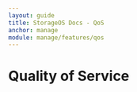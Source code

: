 ```yaml
---
layout: guide
title: StorageOS Docs - QoS
anchor: manage
module: manage/features/qos
---
```



# Quality of Service
